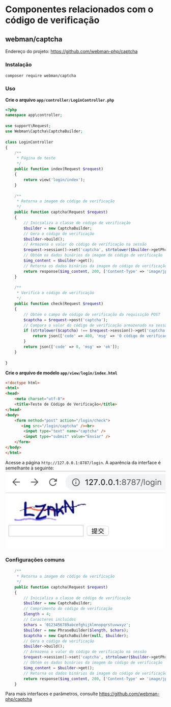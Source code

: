 # Componentes relacionados com o código de verificação

## webman/captcha
Endereço do projeto: https://github.com/webman-php/captcha

### Instalação
```
composer require webman/captcha
```

### Uso

**Crie o arquivo `app/controller/LoginController.php`**

```php
<?php
namespace app\controller;

use support\Request;
use Webman\Captcha\CaptchaBuilder;

class LoginController
{
    /**
     * Página de teste
     */
    public function index(Request $request)
    {
        return view('login/index');
    }
    
    /**
     * Retorna a imagem do código de verificação
     */
    public function captcha(Request $request)
    {
        // Inicializa a classe de código de verificação
        $builder = new CaptchaBuilder;
        // Gera o código de verificação
        $builder->build();
        // Armazena o valor do código de verificação na sessão
        $request->session()->set('captcha', strtolower($builder->getPhrase()));
        // Obtém os dados binários da imagem do código de verificação
        $img_content = $builder->get();
        // Retorna os dados binários da imagem do código de verificação
        return response($img_content, 200, ['Content-Type' => 'image/jpeg']);
    }

    /**
     * Verifica o código de verificação
     */
    public function check(Request $request)
    {
        // Obtém o campo de código de verificação da requisição POST
        $captcha = $request->post('captcha');
        // Compara o valor do código de verificação armazenado na sessão
        if (strtolower($captcha) !== $request->session()->get('captcha')) {
            return json(['code' => 400, 'msg' => 'O código de verificação inserido está incorreto']);
        }
        return json(['code' => 0, 'msg' => 'ok']);
    }

}
```

**Crie o arquivo de modelo `app/view/login/index.html`**

```html
<!doctype html>
<html>
<head>
    <meta charset="utf-8">
    <title>Teste de Código de Verificação</title>  
</head>
<body>
    <form method="post" action="/login/check">
       <img src="/login/captcha" /><br>
        <input type="text" name="captcha" />
        <input type="submit" value="Enviar" />
    </form>
</body>
</html>
```

Acesse a página `http://127.0.0.1:8787/login`. A aparência da interface é semelhante à seguinte:
  ![](../../assets/img/captcha.png)

### Configurações comuns
```php
    /**
     * Retorna a imagem do código de verificação
     */
    public function captcha(Request $request)
    {
        // Inicializa a classe de código de verificação
        $builder = new CaptchaBuilder;
        // Comprimento do código de verificação
        $length = 4;
        // Caracteres incluídos
        $chars = '0123456789abcefghijklmnopqrstuvwxyz';
        $builder = new PhraseBuilder($length, $chars);
        $captcha = new CaptchaBuilder(null, $builder);
        // Gera o código de verificação
        $builder->build();
        // Armazena o valor do código de verificação na sessão
        $request->session()->set('captcha', strtolower($builder->getPhrase()));
        // Obtém os dados binários da imagem do código de verificação
        $img_content = $builder->get();
        // Retorna os dados binários da imagem do código de verificação
        return response($img_content, 200, ['Content-Type' => 'image/jpeg']);
    }
```

Para mais interfaces e parâmetros, consulte https://github.com/webman-php/captcha
